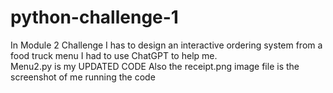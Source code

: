 # python-challenge-1 
 In Module 2 Challenge I has to design an interactive ordering system from a food truck menu
 I had to use ChatGPT to help me.  
 Menu2.py is my UPDATED CODE
Also the receipt.png image file is the screenshot of me running the code
